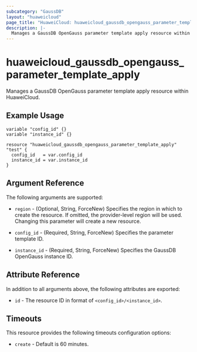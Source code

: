 ```yaml
---
subcategory: "GaussDB"
layout: "huaweicloud"
page_title: "HuaweiCloud: huaweicloud_gaussdb_opengauss_parameter_template_apply"
description: |-
  Manages a GaussDB OpenGauss parameter template apply resource within HuaweiCloud.
---
```


# huaweicloud_gaussdb_opengauss_parameter_template_apply

Manages a GaussDB OpenGauss parameter template apply resource within HuaweiCloud.

## Example Usage

```hcl
variable "config_id" {}
variable "instance_id" {}

resource "huaweicloud_gaussdb_opengauss_parameter_template_apply" "test" {
  config_id   = var.config_id
  instance_id = var.instance_id
}
```

## Argument Reference

The following arguments are supported:

* `region` - (Optional, String, ForceNew) Specifies the region in which to create the resource.
  If omitted, the provider-level region will be used. Changing this parameter will create a new resource.

* `config_id` - (Required, String, ForceNew) Specifies the parameter template ID.

* `instance_id` - (Required, String, ForceNew) Specifies the GaussDB OpenGauss instance ID.

## Attribute Reference

In addition to all arguments above, the following attributes are exported:

* `id` - The resource ID in format of `<config_id>/<instance_id>`.

## Timeouts

This resource provides the following timeouts configuration options:

* `create` - Default is 60 minutes.

